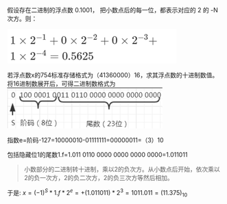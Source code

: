 
假设存在二进制的浮点数 0.1001， 把小数点后的每一位，都表示对应的 2 的 -N 次方。则：

![image-20201009143558640](assets/image-20201009143558640.png)

若浮点数x的754标准存储格式为（41360000）16，求其浮点数的十进制数值。将16进制数展开后，可得二进制数格式为
![](assets/二进制转化为十进制0.png)

指数e=阶码-127=10000010-01111111=00000011=（3）10

包括隐藏位1的尾数1.f=1.011 0110 0000 0000 0000 0000=1.011011

> 小数部分的二进制转十进制，乘以2的负次方。从小数点后开始，依次乘以2的负一次方，2的负二次方，2的负三次方等然后相加。

于是:
$x=(-1)^S * 1.f * 2^e= + (1.011011) * 2^3 = 1011.011=(11.375)_{10}$
